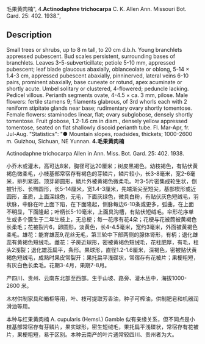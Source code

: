 毛果黄肉楠",
4.**Actinodaphne trichocarpa** C. K. Allen Ann. Missouri Bot. Gard. 25: 402. 1938.",

## Description
Small trees or shrubs, up to 8 m tall, to 20 cm d.b.h. Young branchlets appressed pubescent. Bud scales persistent, surrounding bases of branchlets. Leaves 3-5-subverticillate; petiole 5-10 mm, appressed pubescent; leaf blade glaucous abaxially, oblanceolate or oblong, 5-14 × 1.4-3 cm, appressed pubescent abaxially, pinninerved, lateral veins 6-10 pairs, prominent abaxially, base cuneate or rotund, apex acuminate or shortly acute. Umbel solitary or clustered, 4-flowered; peduncle lacking. Pedicel villous. Perianth segments ovate, 4-4.5 × ca. 3 mm, pilose. Male flowers: fertile stamens 9; filaments glabrous, of 3rd whorls each with 2 reniform stipitate glands near base; rudimentary ovary shortly tomentose. Female flowers: staminodes linear, flat; ovary subglobose, densely shortly tomentose. Fruit globose, 1.2-1.6 cm in diam., densely yellow appressed tomentose, seated on flat shallowly discoid perianth tube. Fl. Mar-Apr, fr. Jul-Aug.
  "Statistics": "● Mountain slopes, roadsides, thickets; 1000-2600 m. Guizhou, Sichuan, NE Yunnan.
**4.毛果黄肉楠**

Actinodaphne trichocarpa Allen in Ann. Miss. Bot. Gard. 25: 402. 1938.

小乔木或灌木，高可达8米，胸径可达20厘米；树皮黑褐色。幼枝褐色，有贴伏黄褐色微柔毛，小枝基部常宿存有褐色的芽鳞片，鳞片较小，长3-8毫米，宽2-6毫米，排列紧密。顶芽卵圆形，鳞片外被黄褐色微柔毛。叶3-5片密集成轮生状，倒披针形、长椭圆形，长5-14厘米，宽1.4-3厘米，先端渐尖至短尖，基部楔形或近圆形，革质，上面深绿色，无毛，下面灰绿色，微具白粉，有贴伏灰色短绒毛，羽状脉，中脉在叶上面下陷，在下面隆起，侧脉每边6-10条或更多，弧曲，在上面不明显，下面隆起；叶柄长5-10毫米，上面具沟槽，有贴伏短绒毛。伞形花序单生或多个簇生于二年生枝上，无总梗；每一花序有花4朵；花梗与花被筒被黄褐色长柔毛；花被裂片6，卵圆形，淡黄色，长4-4.5毫米，宽约3毫米，外面被黄褐色柔毛。雄花：能育雄蕊9,花丝无毛，第三轮中下部两侧的腺体肾形，有柄；退化雌蕊有黄褐色短绒毛。雌花：子房近球形，密被黄褐色短绒毛，花柱肥厚，有毛，柱头2浅裂；退化雄蕊扁平，条形。果球形，直径1.2-1.6厘米，深褐色，密被贴伏黄褐色短绒毛，成熟时果皮常裂开；果托扁平浅碟状，常宿存有花被片；果梗粗短，有灰白色长柔毛。花期3-4月，果期7-8月。

产四川、贵州、云南东北部至西部。生于山坡、路旁、灌木丛中，海拔1000-2600 米。

木材供制家具和箱柜等用，叶、枝可提取芳香油，种子可榨油，供制肥皂和机器润滑油等用。

本种与红果黄肉楠 A. cupularis (Hemsl.) Gamble 似有亲缘关系，但不同点是小枝基部常宿存有芽鳞片，果实球形，密生短绒毛，果托扁平浅碟状，常宿存有花被片，果梗粗短，易于区别。本种云南产的叶片通常较四川、贵州者为大。
